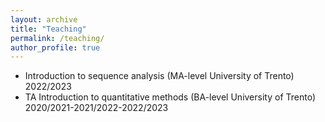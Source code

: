 ```yaml
---
layout: archive
title: "Teaching"
permalink: /teaching/
author_profile: true
---
```


- Introduction to sequence analysis (MA-level University of Trento) 2022/2023
- TA Introduction to quantitative methods (BA-level University of Trento) 2020/2021-2021/2022-2022/2023

